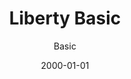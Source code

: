 ---
title: Liberty Basic
subtitle: Basic
date: 2000-01-01
dateIsApprox: true
description: Circa 2000, I had my first "programming" experience writing games in a flavor of BASIC for Windows called Liberty Basic.
icon: todo.svg
---